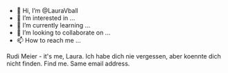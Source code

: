 - 👋 Hi, I’m @LauraVball
- 👀 I’m interested in ...
- 🌱 I’m currently learning ...
- 💞️ I’m looking to collaborate on ...
- 📫 How to reach me ...

<!---
LauraVball/LauraVball is a ✨ special ✨ repository because its `README.md` (this file) appears on your GitHub profile.
You can click the Preview link to take a look at your changes.
--->
Rudi Meier - it's me, Laura. Ich habe dich nie vergessen, aber koennte dich nicht finden. Find me. Same email address. 

